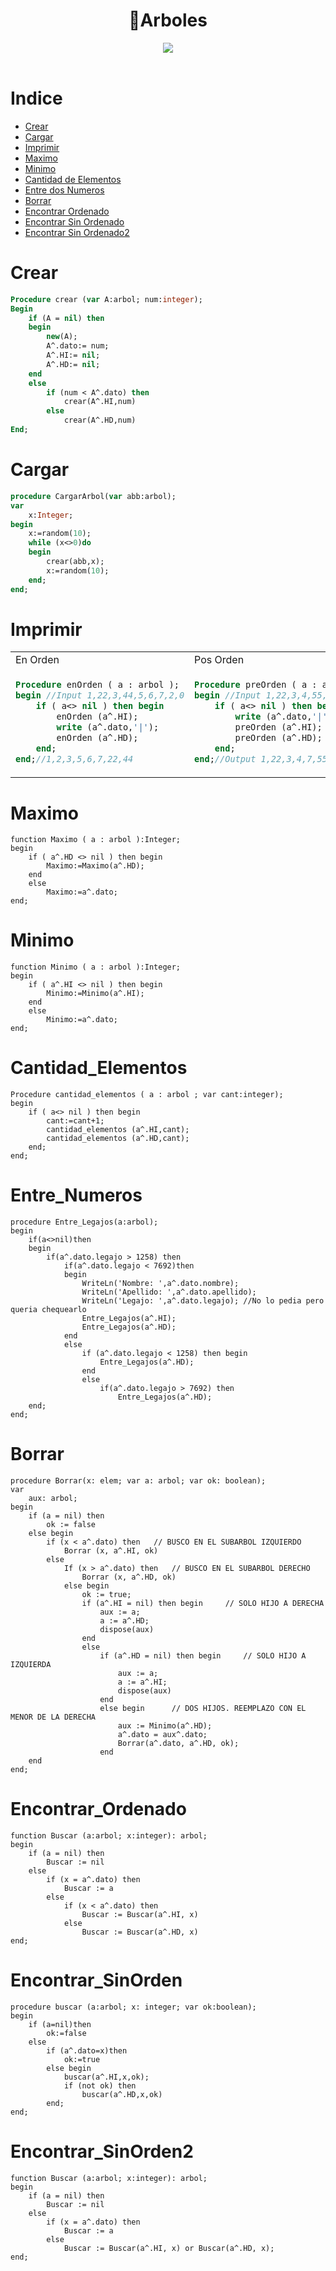 <h1 align="center">🌳Arboles </h1>
<div align="center">
<img src="https://user-images.githubusercontent.com/55964635/132782494-b9485b7f-9d40-430a-901e-9c44be168bf9.gif"/>
 </div>
<br>


Indice
=================

   * [Crear](#Crear)
   * [Cargar](#Cargar)
   * [Imprimir](#Imprimir)
   * [Maximo](#Maximo)
   * [Minimo](#Minimo)
   * [Cantidad de Elementos](#Cantidad_Elementos)
   * [Entre dos Numeros](#Entre_Numeros)
   * [Borrar](#Borrar)
   * [Encontrar Ordenado](#Encontrar_Ordenado)
   * [Encontrar Sin Ordenado](#Encontrar_SinOrdenado)
   * [Encontrar Sin Ordenado2](#Encontrar_SinOrdenado2)



Crear
===========
```pascal
Procedure crear (var A:arbol; num:integer);
Begin
    if (A = nil) then
    begin
        new(A);
        A^.dato:= num; 
        A^.HI:= nil; 
        A^.HD:= nil;
    end
    else
        if (num < A^.dato) then 
            crear(A^.HI,num)
        else 
            crear(A^.HD,num)   
End;
```

Cargar
============
```pascal
procedure CargarArbol(var abb:arbol);
var
    x:Integer;
begin
    x:=random(10);
    while (x<>0)do
    begin
        crear(abb,x);
        x:=random(10);
    end;
end;
```

Imprimir
========

<table>
<tr>
<td> En Orden </td> <td> Pos Orden </td><td> Pre Orden </td>
</tr>
<tr>
<td>
 
```pascal
Procedure enOrden ( a : arbol );
begin //Input 1,22,3,44,5,6,7,2,0
    if ( a<> nil ) then begin
        enOrden (a^.HI);
        write (a^.dato,'|');
        enOrden (a^.HD);
    end;
end;//1,2,3,5,6,7,22,44
```
</td>
<td>
 

```pascal
Procedure preOrden ( a : arbol );
begin //Input 1,22,3,4,55,67,7,0
    if ( a<> nil ) then begin
        write (a^.dato,'|');   
        preOrden (a^.HI);
        preOrden (a^.HD);
    end;
end;//Output 1,22,3,4,7,55,67
```
</td>
 <td>
  
```pascal
Procedure posOrden ( a : arbol );
begin //Input 1,22,2,44,6,77,5,4,3,0
    if ( a<> nil ) then begin
        preOrden (a^.HI);
        preOrden (a^.HD);
        write (a^.dato);
    end;
end;//Output 22,2,6,5,4,3,44,77,1
```
</td>
</tr>
 
</table>


Maximo
======
```Pas
function Maximo ( a : arbol ):Integer;
begin 
    if ( a^.HD <> nil ) then begin
        Maximo:=Maximo(a^.HD);
    end
    else
        Maximo:=a^.dato;
end;
```

Minimo
======
```Pas
function Minimo ( a : arbol ):Integer;
begin 
    if ( a^.HI <> nil ) then begin
        Minimo:=Minimo(a^.HI);
    end
    else
        Minimo:=a^.dato;
end;
```

Cantidad_Elementos
==================
```Pas
Procedure cantidad_elementos ( a : arbol ; var cant:integer);
begin 
    if ( a<> nil ) then begin
        cant:=cant+1;
        cantidad_elementos (a^.HI,cant);
        cantidad_elementos (a^.HD,cant);
    end;
end;
```
Entre_Numeros
=============
```Pas
procedure Entre_Legajos(a:arbol);
begin
    if(a<>nil)then
    begin
        if(a^.dato.legajo > 1258) then
            if(a^.dato.legajo < 7692)then
            begin
                WriteLn('Nombre: ',a^.dato.nombre);
                WriteLn('Apellido: ',a^.dato.apellido);
                WriteLn('Legajo: ',a^.dato.legajo); //No lo pedia pero queria chequearlo
                Entre_Legajos(a^.HI);
                Entre_Legajos(a^.HD);
            end
            else
                if (a^.dato.legajo < 1258) then begin
                    Entre_Legajos(a^.HD);
                end
                else
                    if(a^.dato.legajo > 7692) then
                        Entre_Legajos(a^.HD);
    end;             
end;
```
Borrar
======
```Pas
procedure Borrar(x: elem; var a: arbol; var ok: boolean);
var
    aux: arbol;
begin
    if (a = nil) then
        ok := false
    else begin
        if (x < a^.dato) then	// BUSCO EN EL SUBARBOL IZQUIERDO
            Borrar (x, a^.HI, ok)
        else
            If (x > a^.dato) then	// BUSCO EN EL SUBARBOL DERECHO
                Borrar (x, a^.HD, ok)
            else begin
                ok := true;
                if (a^.HI = nil) then begin		// SOLO HIJO A DERECHA
                    aux := a;
                    a := a^.HD;
                    dispose(aux)
                end
                else
                    if (a^.HD = nil) then begin		// SOLO HIJO A IZQUIERDA
                        aux := a;
                        a := a^.HI;
                        dispose(aux)
                    end
                    else begin		// DOS HIJOS. REEMPLAZO CON EL MENOR DE LA DERECHA
                        aux := Minimo(a^.HD);
                        a^.dato = aux^.dato;
                        Borrar(a^.dato, a^.HD, ok);
                    end
    end
end;
```
Encontrar_Ordenado
==================
```Pas
function Buscar (a:arbol; x:integer): arbol;
begin
	if (a = nil) then 
		Buscar := nil
	else
		if (x = a^.dato) then
			Buscar := a
		else
			if (x < a^.dato) then
				Buscar := Buscar(a^.HI, x)
			else
				Buscar := Buscar(a^.HD, x)
end;
```
Encontrar_SinOrden
==================
```Pas
procedure buscar (a:arbol; x: integer; var ok:boolean);
begin
    if (a=nil)then
        ok:=false
    else
        if (a^.dato=x)then
            ok:=true
        else begin
            buscar(a^.HI,x,ok);
            if (not ok) then
                buscar(a^.HD,x,ok)
        end;
end;
```
Encontrar_SinOrden2
===================
```Pas
function Buscar (a:arbol; x:integer): arbol;
begin
    if (a = nil) then
        Buscar := nil
    else
        if (x = a^.dato) then
            Buscar := a
        else
            Buscar := Buscar(a^.HI, x) or Buscar(a^.HD, x);
end;
```
